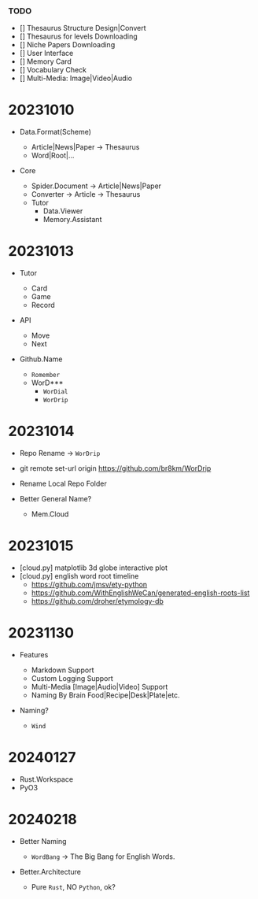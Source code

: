 
### TODO

- [] Thesaurus Structure Design|Convert
- [] Thesaurus for levels Downloading
- [] Niche Papers Downloading
- [] User Interface
- [] Memory Card
- [] Vocabulary Check
- [] Multi-Media: Image|Video|Audio


# 20231010

- Data.Format(Scheme)
	- Article|News|Paper -> Thesaurus
	- Word|Root|...

- Core
	- Spider.Document -> Article|News|Paper
	- Converter -> Article -> Thesaurus
	- Tutor
		- Data.Viewer
		- Memory.Assistant


# 20231013

- Tutor
	- Card
	- Game
	- Record

- API
	- Move
	- Next

- Github.Name
	- `Romember`
	- WorD***
		- `WorDial`
		- `WorDrip`

# 20231014

- Repo Rename -> `WorDrip`
- git remote set-url origin https://github.com/br8km/WorDrip
- Rename Local Repo Folder

- Better General Name?
	- Mem.Cloud



# 20231015

- [cloud.py] matplotlib 3d globe interactive plot
- [cloud.py] english word root timeline
	- https://github.com/jmsv/ety-python
	- https://github.com/WithEnglishWeCan/generated-english-roots-list
	- https://github.com/droher/etymology-db


# 20231130

- Features
	- Markdown Support
	- Custom Logging Support
	- Multi-Media [Image|Audio|Video] Support
	- Naming By Brain Food|Recipe|Desk|Plate|etc.

- Naming?
	- `Wind`



# 20240127

- Rust.Workspace
- PyO3

# 20240218

- Better Naming
	- `WordBang` -> The Big Bang for English Words.

- Better.Architecture
	- Pure `Rust`, NO `Python`, ok?